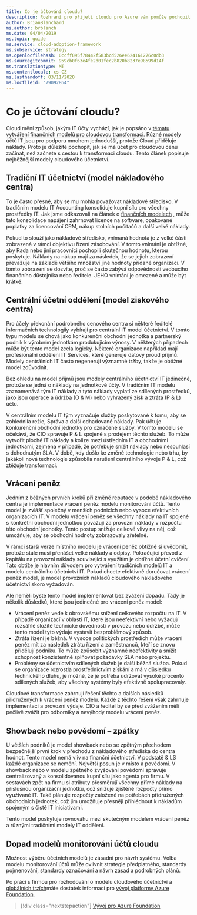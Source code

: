 ```yaml
---
title: Co je účtování cloudu?
description: Rozhraní pro přijetí cloudu pro Azure vám pomůže pochopit běžné modely cloudového monitorování, když zahájíte cestu k migraci do cloudu.
author: BrianBlanchard
ms.author: brblanch
ms.date: 04/04/2019
ms.topic: guide
ms.service: cloud-adoption-framework
ms.subservice: strategy
ms.openlocfilehash: 0ccff095f78442f583bcd526ee624161276c0db3
ms.sourcegitcommit: 959cb0f63e4fe2d01fec2b820b8237e98599d14f
ms.translationtype: MT
ms.contentlocale: cs-CZ
ms.lasthandoff: 03/11/2020
ms.locfileid: "79092864"
---
```

<!-- markdownlint-disable MD026 -->

# <a name="what-is-cloud-accounting"></a>Co je účtování cloudu?

Cloud mění způsob, jakým IT účty vychází, jak je popsáno v [tématu vytváření finančních modelů pro cloudovou transformaci](./financial-models.md). Různé modely účtů IT jsou pro podporu mnohem jednodušší, protože Cloud přiděluje náklady. Proto je důležité pochopit, jak se má účet pro cloudovou cenu začínat, než začnete s cestou k transformaci cloudu. Tento článek popisuje nejběžnější modely cloudového účetnictví.

## <a name="traditional-it-accounting-cost-center-model"></a>Tradiční IT účetnictví (model nákladového centra)

To je často přesné, aby se mu mohla považovat nákladové středisko. V tradičním modelu IT Accounting konsoliduje kupní sílu pro všechny prostředky IT. Jak jsme odkazovali na článek o [finančních modelech](./financial-models.md) , může tato konsolidace napájení zahrnovat licence na software, opakované poplatky za licencování CRM, nákup stolních počítačů a další velké náklady.

Pokud to slouží jako nákladové středisko, vnímaná hodnota je z velké části zobrazená v rámci objektivu řízení zásobování. V tomto vnímání je obtížné, aby Rada nebo jiní pracovníci pochopili skutečnou hodnotu, kterou poskytuje. Náklady na nákup mají za následek, že se jejich zobrazení převažuje na základě většího množství jiné hodnoty přidané organizací. V tomto zobrazení se dozvíte, proč se často zabývá odpovědností vedoucího finančního důstojníka nebo ředitele. JEHO vnímání je omezené a může být krátké.

## <a name="central-it-accounting-profit-center-model"></a>Centrální účetní oddělení (model ziskového centra)

Pro účely překonání podrobného cenového centra si některé ředitelé informačních technologiíy vybírají pro centrální IT model účetnictví. V tomto typu modelu se chová jako konkurenční obchodní jednotka a partnerský podnik k výrobním jednotkám produkujícím výnosy. V některých případech může být tento model zcela logický. Některé organizace například mají profesionální oddělení IT Services, které generuje datový proud příjmů. Modely centrálních IT často negenerují významné tržby, takže je obtížné model zdůvodnit.

Bez ohledu na model příjmů jsou modely centrálního účetnictví IT jedinečné, protože se jedná o náklady na jednotkové účty. V tradičním IT modelu zaznamenává tým IT náklady a tyto náklady vyplatí ze sdílených prostředků, jako jsou operace a údržba (O & M) nebo vyhrazený zisk a ztráta (P & L) účtu.

V centrálním modelu IT tým vyznačuje služby poskytované k tomu, aby se zohlednila režie, Správa a další odhadované náklady. Pak účtuje konkurenční obchodní jednotky pro označené služby. V tomto modelu se očekává, že CIO spravuje P & L spojené s prodejem těchto služeb. To může vytvořit ploché IT náklady a kolize mezi ústředním IT a obchodními jednotkami, zejména v případě, že potřebuje snížit náklady nebo nesouhlasí s dohodnutým SLA. V době, kdy došlo ke změně technologie nebo trhu, by jakákoli nová technologie způsobila narušení centrálního vývoje P & L, což ztěžuje transformaci.

## <a name="chargeback"></a>Vrácení peněz

Jedním z běžných prvních kroků při změně reputace v podobě nákladového centra je implementace vrácení peněz modelu monitorování účtů. Tento model je zvlášť společný v menších podnicích nebo vysoce efektivních organizacích IT. V modelu vrácení peněz se všechny náklady na IT spojené s konkrétní obchodní jednotkou považují za provozní náklady v rozpočtu této obchodní jednotky. Tento postup snižuje celkové vlivy na něj, což umožňuje, aby se obchodní hodnoty zobrazovaly zřetelně.

V rámci starší verze místního modelu je vrácení peněz obtížné si uvědomit, protože stále musí přenášet velké náklady a odpisy. Pokračující převod z kapitálu na provozní náklady související s využitím je obtížné účetní cvičení. Tato obtíže je hlavním důvodem pro vytváření tradičních modelů IT a modelu centrálního účetnictví IT. Pokud chcete efektivně doručovat vrácení peněz model, je model provozních nákladů cloudového nákladového účetnictví skoro vyžadován.

Ale neměli byste tento model implementovat bez zvážení dopadu. Tady je několik důsledků, které jsou jedinečné pro vrácení peněz model:

- Vrácení peněz vede k obrovskému snížení celkového rozpočtu na IT. V případě organizací v oblasti IT, které jsou neefektivní nebo vyžadují rozsáhlé složité technické dovednosti v provozu nebo údržbě, může tento model tyto výdaje vystavit bezproblémový způsob.
- Ztráta řízení je běžná. V vysoce politických prostředích může vrácení peněz mít za následek ztrátu řízení a zaměstnanců, kteří se znovu přidělují podniku. To může způsobit významné neefektivity a snížit schopnost konzistentně splňovat požadavky SLA nebo projektu.
- Problémy se účetnictvím sdílených služeb je další běžná služba. Pokud se organizace rozrostla prostřednictvím získání a má v důsledku technického dluhu, je možné, že je potřeba udržovat vysoké procento sdílených služeb, aby všechny systémy byly efektivně spolupracovaly.

Cloudové transformace zahrnují řešení těchto a dalších následků přidružených k vrácení peněz modelu. Každé z těchto řešení však zahrnuje implementaci a provozní výdaje. CIO a ředitel by se před zvážením měli pečlivě zvážit pro odborníky a nevýhody modelu vrácení peněz.

## <a name="showback-or-awareness-back"></a>Showback nebo povědomí – zpátky

U větších podniků je model showback nebo se zpětným přechodem bezpečnější první krok v přechodu z nákladového střediska do centra hodnot. Tento model nemá vliv na finanční účetnictví. V podstatě & LS každé organizace se nemění. Největší posun je v místo a povědomí. V showback nebo v modelu zpětného zvyšování povědomí spravuje centralizovaný a konsolidovanou kupní sílu jako agenta pro firmu. V sestavách zpět na firmu si atributy přesměrují všechny přímé náklady na příslušnou organizační jednotku, což snižuje zjištěné rozpočty přímo využívané IT. Také plánuje rozpočty založené na potřebách přidružených obchodních jednotek, což jim umožňuje přesněji přihlédnout k nákladům spojeným s čistě IT iniciativami.

Tento model poskytuje rovnováhu mezi skutečným modelem vrácení peněz a různými tradičními modely IT oddělení.

## <a name="impact-of-cloud-accounting-models"></a>Dopad modelů monitorování účtů cloudu

Možnost výběru účetních modelů je zásadní pro návrh systému. Volba modelu monitorování účtů může ovlivnit strategie předplatného, standardy pojmenování, standardy označování a návrh zásad a podrobných plánů.

Po práci s firmou pro rozhodování o modelu cloudového účetnictví a [globálních trzích](./global-markets.md)máte dostatek informací pro [vývoj platformy Azure Foundation](../ready/index.md).

> [!div class="nextstepaction"]
> [Vývoj pro Azure Foundation](../ready/index.md)
